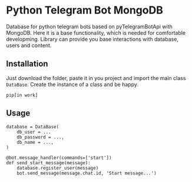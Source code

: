 # Python Telegram Bot MongoDB

Database for python telegram bots based on pyTelegramBotApi with MongoDB. Here it is a base functionality, which is needed for comfortable developming. Library can provide you base interactions with database, users and content.

## Installation

Just download the folder, paste it in you project and import the main class `DataBase`. Create the instance of a class and be happy. 

```
pip[in work]
```

## Usage

```
database = DataBase(
    db_user = ...
    db_password = ...,
    db_name = ...,
)

@bot.message_handler(commands=['start'])
def send_start_message(message):
    database.register_user(message)
    bot.send_message(message.chat.id, 'Start message...')
```

